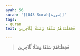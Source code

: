 ```yaml
---
ayah: 56
surah: '[[043-Surah|سورة]]'
tags:
- quran
text: فَجَعَلْنَاهُمْ سَلَفًا وَمَثَلًا لِّلْآخِرِينَ

---
```

> فَجَعَلْنَاهُمْ سَلَفًا وَمَثَلًا لِّلْآخِرِينَ
